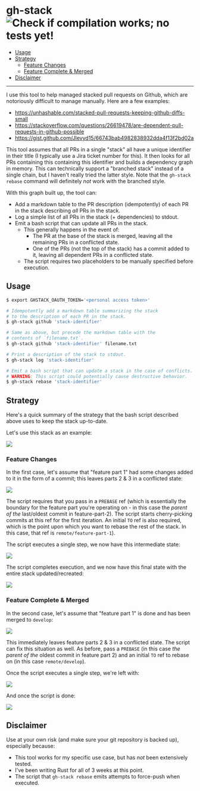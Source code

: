 # gh-stack ![Check if compilation works; no tests yet!](https://api.travis-ci.org/timothyandrew/gh-stack.svg?branch=master&status=passed)

- [Usage](#usage)
- [Strategy](#strategy)
  - [Feature Changes](#feature-changes)
  - [Feature Complete & Merged](#feature-complete--merged)
- [Disclaimer](#disclaimer)

---

I use this tool to help managed stacked pull requests on Github, which are notoriously difficult to manage manually. Here are a few examples:

- https://unhashable.com/stacked-pull-requests-keeping-github-diffs-small
- https://stackoverflow.com/questions/26619478/are-dependent-pull-requests-in-github-possible
- https://gist.github.com/Jlevyd15/66743bab4982838932dda4f13f2bd02a

This tool assumes that all PRs in a single "stack" all have a unique identifier in their title (I typically use a Jira ticket number for this). It then looks for all PRs containing this containing this identifier and builds a dependency graph in memory. This can technically support a "branched stack" instead of a single chain, but I haven't really tried the latter style. Note that the `gh-stack rebase` command will definitely _not_ work with the branched style.

With this graph built up, the tool can:

- Add a markdown table to the PR description (idempotently) of each PR in the stack describing _all_ PRs in the stack.
- Log a simple list of all PRs in the stack (+ dependencies) to stdout.
- Emit a bash script that can update all PRs in the stack.
  - This generally happens in the event of:
    - The PR at the base of the stack is merged, leaving all the remaining PRs in a conflicted state.
    - One of the PRs (not the top of the stack) has a commit added to it, leaving all dependent PRs in a conflicted state.
  - The script requires two placeholders to be manually specified before execution.

## Usage

```bash
$ export GHSTACK_OAUTH_TOKEN='<personal access token>'

# Idempotently add a markdown table summarizing the stack
# to the description of each PR in the stack.
$ gh-stack github 'stack-identifier'

# Same as above, but precede the markdown table with the 
# contents of `filename.txt`.
$ gh-stack github 'stack-identifier' filename.txt

# Print a description of the stack to stdout.
$ gh-stack log 'stack-identifier'

# Emit a bash script that can update a stack in the case of conflicts.
# WARNING: This script could potentially cause destructive behavior.
$ gh-stack rebase 'stack-identifier'
```
  
## Strategy

Here's a quick summary of the strategy that the bash script described above uses to keep the stack up-to-date.

Let's use this stack as an example:

![](img/initial.png)

### Feature Changes

In the first case, let's assume that "feature part 1" had some changes added to it in the form of a commit; this leaves parts 2 & 3 in a conflicted state:

![](img/feature-1.png)

The script requires that you pass in a `PREBASE` ref (which is essentially the boundary for the feature part you're operating on - in this case the _parent of the_ last/oldest commit in feature-part-2).
The script starts cherry-picking commits at this ref for the first iteration. An initial `TO` ref is also required, which is the point upon which you want to rebase the rest of the stack. In this case, that ref is `remote/feature-part-1`).

The script executes a single step, we now have this intermediate state:

![](img/feature-2.png)

The script completes execution, and we now have this final state with the entire stack updated/recreated:

![](img/feature-3.png)

### Feature Complete & Merged

In the second case, let's assume that "feature part 1" is done and has been merged to `develop`:

![](/img/complete-1.png)

This immediately leaves feature parts 2 & 3 in a conflicted state. The script can fix this situation as well.
As before, pass a `PREBASE` (in this case _the parent of the_ oldest commit in feature part 2) and an initial `TO` ref to rebase on (in this case `remote/develop`).

Once the script executes a single step, we're left with:

![](/img/complete-2.png)

And once the script is done:

![](img/complete-3.png)

## Disclaimer

Use at your own risk (and make sure your git repository is backed up), especially because:

- This tool works for my specific use case, but has _not_ been extensively tested.
- I've been writing Rust for all of 3 weeks at this point.
- The script that `gh-stack rebase` emits attempts to force-push when executed.
